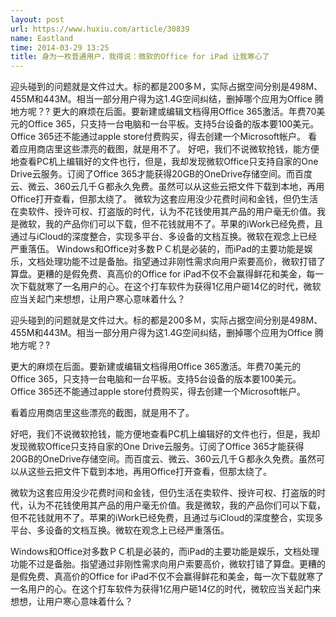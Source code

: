 ```yaml
---
layout: post
url: https://www.huxiu.com/article/30839
name: Eastland
time: 2014-03-29 13:25
title: 身为一枚普通用户，我得说：微软的Office for iPad 让我寒心了
---
```

迎头碰到的问题就是文件过大。标的都是200多Ｍ，实际占据空间分别是498M、455M和443M。相当一部分用户得为这1.4G空间纠结，删掉哪个应用为Office 腾地方呢？? 更大的麻烦在后面。要新建或编辑文档得用Office 365激活。年费70美元的Office 365，只支持一台电脑和一台平板。支持5台设备的版本要100美元。Office 365还不能通过apple store付费购买，得去创建一个Microsoft帐户。 看着应用商店里这些漂亮的截图，就是用不了。 好吧，我们不说微软抢钱，能方便地查看PC机上编辑好的文件也行，但是，我却发现微软Office只支持自家的One Drive云服务。订阅了Office 365才能获得20GB的OneDrive存储空间。而百度云、微云、360云几千Ｇ都永久免费。虽然可以从这些云把文件下载到本地，再用Office打开查看，但那太绕了。 微软为这套应用没少花费时间和金钱，但仍生活在卖软件、授许可权、打盗版的时代，认为不花钱使用其产品的用户毫无价值。我是微软，我的产品你们可以下载，但不花钱就用不了。苹果的iWork已经免费，且通过与iCloud的深度整合，实现多平台、多设备的文档互换。微软在观念上已经严重落伍。 Windows和Office对多数ＰＣ机是必装的，而iPad的主要功能是娱乐，文档处理功能不过是备胎。指望通过非刚性需求向用户索要高价，微软打错了算盘。更糟的是假免费、真高价的Office for iPad不仅不会赢得鲜花和美金，每一次下载就寒了一名用户的心。在这个打车软件为获得1亿用户砸14亿的时代，微软应当关起门来想想，让用户寒心意味着什么？

迎头碰到的问题就是文件过大。标的都是200多Ｍ，实际占据空间分别是498M、455M和443M。相当一部分用户得为这1.4G空间纠结，删掉哪个应用为Office 腾地方呢？?

更大的麻烦在后面。要新建或编辑文档得用Office 365激活。年费70美元的Office 365，只支持一台电脑和一台平板。支持5台设备的版本要100美元。Office 365还不能通过apple store付费购买，得去创建一个Microsoft帐户。

看着应用商店里这些漂亮的截图，就是用不了。

好吧，我们不说微软抢钱，能方便地查看PC机上编辑好的文件也行，但是，我却发现微软Office只支持自家的One Drive云服务。订阅了Office 365才能获得20GB的OneDrive存储空间。而百度云、微云、360云几千Ｇ都永久免费。虽然可以从这些云把文件下载到本地，再用Office打开查看，但那太绕了。

微软为这套应用没少花费时间和金钱，但仍生活在卖软件、授许可权、打盗版的时代，认为不花钱使用其产品的用户毫无价值。我是微软，我的产品你们可以下载，但不花钱就用不了。苹果的iWork已经免费，且通过与iCloud的深度整合，实现多平台、多设备的文档互换。微软在观念上已经严重落伍。

Windows和Office对多数ＰＣ机是必装的，而iPad的主要功能是娱乐，文档处理功能不过是备胎。指望通过非刚性需求向用户索要高价，微软打错了算盘。更糟的是假免费、真高价的Office for iPad不仅不会赢得鲜花和美金，每一次下载就寒了一名用户的心。在这个打车软件为获得1亿用户砸14亿的时代，微软应当关起门来想想，让用户寒心意味着什么？

